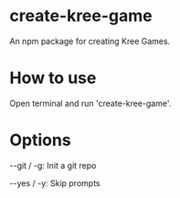 # create-kree-game
An npm package for creating Kree Games.
# How to use
Open terminal and run 'create-kree-game'.
# Options
--git / -g: Init a git repo

--yes / -y: Skip prompts
